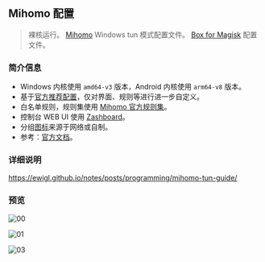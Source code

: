 ## Mihomo 配置

> 裸核运行。
> [Mihomo](https://github.com/MetaCubeX/mihomo) Windows tun 模式配置文件。
> [Box for Magisk](https://github.com/taamarin/box_for_magisk) 配置文件。

### 简介信息

- Windows 内核使用 `amd64-v3` 版本，Android 内核使用 `arm64-v8` 版本。
- 基于[官方推荐配置](https://wiki.metacubex.one/example/conf/#__tabbed_1_2)，仅对界面、规则等进行进一步自定义。
- 白名单规则，规则集使用 [Mihomo 官方规则集](https://github.com/MetaCubeX/meta-rules-dat)。
- 控制台 WEB UI 使用 [Zashboard](https://github.com/Zephyruso/zashboard)。
- 分组[图标](https://github.com/ewigl/licons)来源于网络或自制。
- 参考：[官方文档](https://wiki.metacubex.one/config/)。

### 详细说明

https://ewigl.github.io/notes/posts/programming/mihomo-tun-guide/

### 预览

![00](https://ewigl.github.io/notes/posts/programming/mihomo-tun-guide/images/00.png)

![01](https://ewigl.github.io/notes/posts/programming/mihomo-tun-guide/images/01.png)

<!-- ![02](https://ewigl.github.io/notes/posts/programming/mihomo-tun-guide/images/02.png) -->

![03](https://ewigl.github.io/notes/posts/programming/mihomo-tun-guide/images/03.png)

